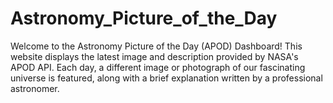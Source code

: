 # Astronomy_Picture_of_the_Day
Welcome to the Astronomy Picture of the Day (APOD) Dashboard! This website displays the latest image and description provided by NASA's APOD API. Each day, a different image or photograph of our fascinating universe is featured, along with a brief explanation written by a professional astronomer.
